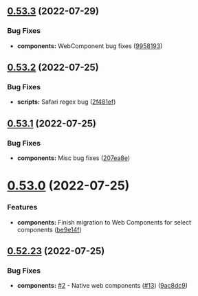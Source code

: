 ## [0.53.3](https://github.com/jacecotton/tcds/compare/v0.53.2...v0.53.3) (2022-07-29)


### Bug Fixes

* **components:** WebComponent bug fixes ([9958193](https://github.com/jacecotton/tcds/commit/9958193b008aaa38f7a212db494ea24f9a196a16))



## [0.53.2](https://github.com/jacecotton/tcds/compare/v0.53.1...v0.53.2) (2022-07-25)


### Bug Fixes

* **scripts:** Safari regex bug ([2f481ef](https://github.com/jacecotton/tcds/commit/2f481ef3608083c2680ff027addbfed688fc91c7))



## [0.53.1](https://github.com/jacecotton/tcds/compare/v0.53.0...v0.53.1) (2022-07-25)


### Bug Fixes

* **components:** Misc bug fixes ([207ea8e](https://github.com/jacecotton/tcds/commit/207ea8ecb8a4ca03666f41797019e188d854fff8))



# [0.53.0](https://github.com/jacecotton/tcds/compare/v0.52.23...v0.53.0) (2022-07-25)


### Features

* **components:** Finish migration to Web Components for select components ([be9e14f](https://github.com/jacecotton/tcds/commit/be9e14fa5f1143c9bae88c2cfd2f7f43ac025315))



## [0.52.23](https://github.com/jacecotton/tcds/compare/v0.52.22...v0.52.23) (2022-07-25)


### Bug Fixes

* **components:** [#2](https://github.com/jacecotton/tcds/issues/2) - Native web components ([#13](https://github.com/jacecotton/tcds/issues/13)) ([9ac8dc9](https://github.com/jacecotton/tcds/commit/9ac8dc95acfc79ed17e42e33da5391b5d5d524c5))



